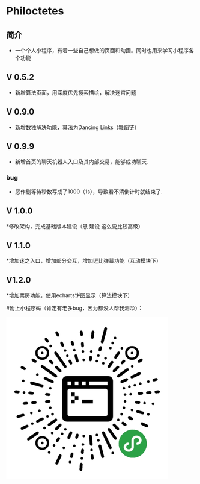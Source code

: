 # Philoctetes
## 简介
* 一个个人小程序，有着一些自己想做的页面和动画。同时也用来学习小程序各个功能

## V 0.5.2
* 新增算法页面，用深度优先搜索描绘，解决迷宫问题

## V 0.9.0
* 新增数独解决功能，算法为Dancing Links（舞蹈链）

## V 0.9.9
* 新增首页的聊天机器人入口及其内部交易，能够成功聊天.
### bug
* 恶作剧等待秒数写成了1000（1s），导致看不清倒计时就结束了.

## V 1.0.0
*修改架构，完成基础版本建设（恩 建设 这么说比较高级）

## V 1.1.0
*增加迷之入口，增加部分交互，增加逗比弹幕功能（互动模块下）

## V1.2.0
*增加票房功能，使用echarts饼图显示（算法模块下）


#附上小程序码（肯定有老多bug，因为都没人帮我测😜）：


![小程序码](https://github.com/roselle-dev/Philoctetes/blob/master/client/images/pic/miniCode.png)

